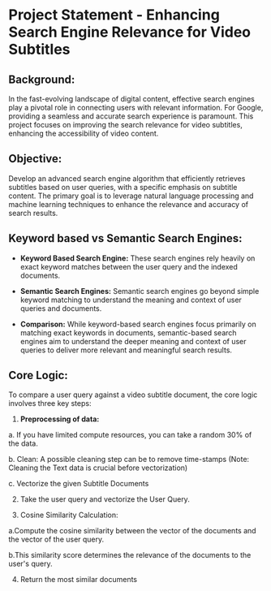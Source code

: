 # Project Statement - Enhancing Search Engine Relevance for Video Subtitles

## Background:

In the fast-evolving landscape of digital content, effective search engines play a pivotal role in connecting users with relevant information. For Google, providing a seamless and accurate search experience is paramount. This project focuses on improving the search relevance for video subtitles, enhancing the accessibility of video content.

## Objective:

Develop an advanced search engine algorithm that efficiently retrieves subtitles based on user queries, with a specific emphasis on subtitle content. The primary goal is to leverage natural language processing and machine learning techniques to enhance the relevance and accuracy of search results.

## Keyword based vs Semantic Search Engines:

- **Keyword Based Search Engine:** These search engines rely heavily on exact keyword matches between the user query and the indexed documents.
  
- **Semantic Search Engines:** Semantic search engines go beyond simple keyword matching to understand the meaning and context of user queries and documents.
  
- **Comparison:** While keyword-based search engines focus primarily on matching exact keywords in documents, semantic-based search engines aim to understand the deeper meaning and context of user queries to deliver more relevant and meaningful search results.

## Core Logic:

To compare a user query against a video subtitle document, the core logic involves three key steps:

1. **Preprocessing of data:**

  a. If you have limited compute resources, you can take a random 30% of the data.
  
  b. Clean: A possible cleaning step can be to remove time-stamps  (Note: Cleaning the Text data is crucial before vectorization)  
  
  c. Vectorize the given Subtitle Documents
  
2. Take the user query and vectorize the User Query.

3. Cosine Similarity Calculation:

  a.Compute the cosine similarity between the vector of the documents and the vector of the user query.
  
  b.This similarity score determines the relevance of the documents to the user's query.
  
4. Return the most similar documents


